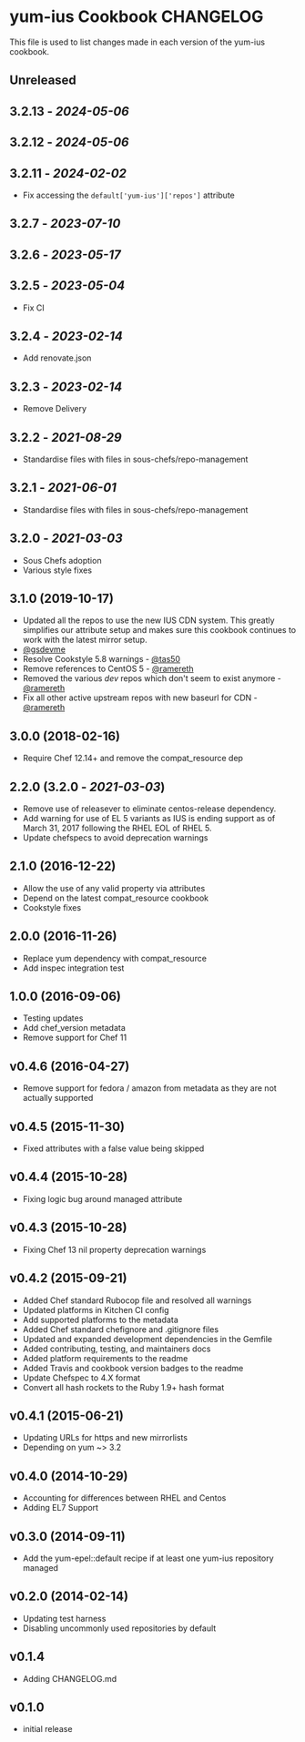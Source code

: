 # yum-ius Cookbook CHANGELOG

This file is used to list changes made in each version of the yum-ius cookbook.

## Unreleased

## 3.2.13 - *2024-05-06*

## 3.2.12 - *2024-05-06*

## 3.2.11 - *2024-02-02*

- Fix accessing the `default['yum-ius']['repos']` attribute

## 3.2.7 - *2023-07-10*

## 3.2.6 - *2023-05-17*

## 3.2.5 - *2023-05-04*

- Fix CI

## 3.2.4 - *2023-02-14*

- Add renovate.json

## 3.2.3 - *2023-02-14*

- Remove Delivery

## 3.2.2 - *2021-08-29*

- Standardise files with files in sous-chefs/repo-management

## 3.2.1 - *2021-06-01*

- Standardise files with files in sous-chefs/repo-management

## 3.2.0 - *2021-03-03*

- Sous Chefs adoption
- Various style fixes

## 3.1.0 (2019-10-17)

- Updated all the repos to use the new IUS CDN system. This greatly simplifies our attribute setup and makes sure this cookbook continues to work with the latest mirror setup.
- [@gsdevme](https://github.com/gsdevme)
- Resolve Cookstyle 5.8 warnings - [@tas50](https://github.com/tas50)
- Remove references to CentOS 5 - [@ramereth](https://github.com/ramereth)
- Removed the various *dev* repos which don't seem to exist anymore - [@ramereth](https://github.com/ramereth)
- Fix all other active upstream repos with new baseurl for CDN - [@ramereth](https://github.com/ramereth)

## 3.0.0 (2018-02-16)

- Require Chef 12.14+ and remove the compat_resource dep

## 2.2.0 (3.2.0 - *2021-03-03*)

- Remove use of releasever to eliminate centos-release dependency.
- Add warning for use of EL 5 variants as IUS is ending support as of March 31, 2017 following the RHEL EOL of RHEL 5.
- Update chefspecs to avoid deprecation warnings

## 2.1.0 (2016-12-22)

- Allow the use of any valid property via attributes
- Depend on the latest compat_resource cookbook
- Cookstyle fixes

## 2.0.0 (2016-11-26)

- Replace yum dependency with compat_resource
- Add inspec integration test

## 1.0.0 (2016-09-06)

- Testing updates
- Add chef_version metadata
- Remove support for Chef 11

## v0.4.6 (2016-04-27)

- Remove support for fedora / amazon from metadata as they are not actually supported

## v0.4.5 (2015-11-30)

- Fixed attributes with a false value being skipped

## v0.4.4 (2015-10-28)

- Fixing logic bug around managed attribute

## v0.4.3 (2015-10-28)

- Fixing Chef 13 nil property deprecation warnings

## v0.4.2 (2015-09-21)

- Added Chef standard Rubocop file and resolved all warnings
- Updated platforms in Kitchen CI config
- Add supported platforms to the metadata
- Added Chef standard chefignore and .gitignore files
- Updated and expanded development dependencies in the Gemfile
- Added contributing, testing, and maintainers docs
- Added platform requirements to the readme
- Added Travis and cookbook version badges to the readme
- Update Chefspec to 4.X format
- Convert all hash rockets to the Ruby 1.9+ hash format

## v0.4.1 (2015-06-21)

- Updating URLs for https and new mirrorlists
- Depending on yum ~> 3.2

## v0.4.0 (2014-10-29)

- Accounting for differences between RHEL and Centos
- Adding EL7 Support

## v0.3.0 (2014-09-11)

- Add the yum-epel::default recipe if at least one yum-ius repository managed

## v0.2.0 (2014-02-14)

- Updating test harness
- Disabling uncommonly used repositories by default

## v0.1.4

- Adding CHANGELOG.md

## v0.1.0

- initial release
